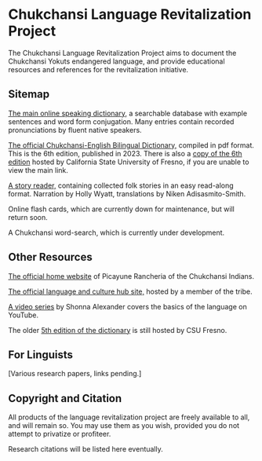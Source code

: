 # Chukchansi Language Revitalization Project

The Chukchansi Language Revitalization Project aims to document the Chukchansi Yokuts endangered language, and provide educational resources and references for the revitalization initiative.

## Sitemap

[The main online speaking dictionary,](https://ssirrikh.github.io/chukchansi/speaking-dictionary) a searchable database with example sentences and word form conjugation. Many entries contain recorded pronunciations by fluent native speakers.

[The official Chukchansi-English Bilingual Dictionary,](https://ssirrikh.github.io/chukchansi/pdf-dictionary) compiled in pdf format. This is the 6th edition, published in 2023. There is also a [copy of the 6th edition](https://fresnostatecah.com/wp-content/uploads/2023/10/2023dictionary-chuk_eng-cover-merged.pdf) hosted by California State University of Fresno, if you are unable to view the main link.

[A story reader,](https://ssirrikh.github.io/chukchansi/stories) containing collected folk stories in an easy read-along format. Narration by Holly Wyatt, translations by Niken Adisasmito-Smith.

Online flash cards, which are currently down for maintenance, but will return soon.

A Chukchansi word-search, which is currently under development.

## Other Resources

[The official home website](https://chukchansi-nsn.gov/) of Picayune Rancheria of the Chukchansi Indians.

[The official language and culture hub site,](https://www.chukchansilanguage.org) hosted by a member of the tribe.

[A video series](https://www.youtube.com/playlist?list=PLAanj6d8R-Thc5fmNNf6XhW4WawZiiBew) by Shonna Alexander covers the basics of the language on YouTube.

The older [5th edition of the dictionary](https://cah.fresnostate.edu/linguistics/documents/CHUKCHANSI-ENGLISH%20BILINGUAL%20DICTIONARY%205TH%20EDITION.pdf) is still hosted by CSU Fresno.


## For Linguists

[Various research papers, links pending.]

## Copyright and Citation

All products of the language revitalization project are freely available to all, and will remain so. You may use them as you wish, provided you do not attempt to privatize or profiteer.

Research citations will be listed here eventually.
